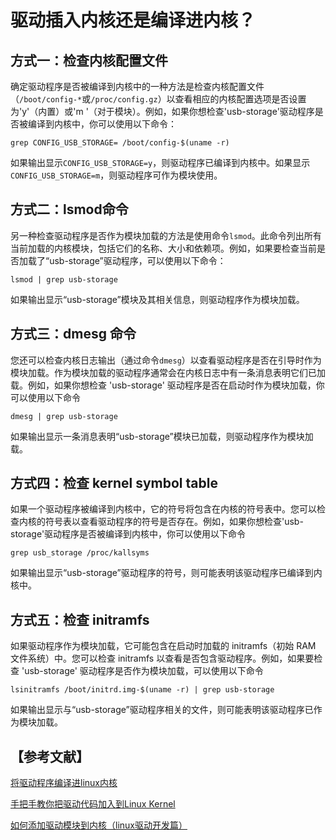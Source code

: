 # 驱动插入内核还是编译进内核？

## 方式一：检查内核配置文件

确定驱动程序是否被编译到内核中的一种方法是检查内核配置文件（`/boot/config-*`或`/proc/config.gz`）以查看相应的内核配置选项是否设置为'y'（内置）或'm '（对于模块）。例如，如果你想检查'usb-storage'驱动程序是否被编译到内核中，你可以使用以下命令：

```shell
grep CONFIG_USB_STORAGE= /boot/config-$(uname -r)
```

如果输出显示`CONFIG_USB_STORAGE=y`，则驱动程序已编译到内核中。如果显示`CONFIG_USB_STORAGE=m`，则驱动程序可作为模块使用。

##  方式二：lsmod命令

另一种检查驱动程序是否作为模块加载的方法是使用命令`lsmod`。此命令列出所有当前加载的内核模块，包括它们的名称、大小和依赖项。例如，如果要检查当前是否加载了“usb-storage”驱动程序，可以使用以下命令：

```shell
lsmod | grep usb-storage
```

如果输出显示“usb-storage”模块及其相关信息，则驱动程序作为模块加载。

 

## 方式三：dmesg 命令

您还可以检查内核日志输出（通过命令`dmesg`）以查看驱动程序是否在引导时作为模块加载。作为模块加载的驱动程序通常会在内核日志中有一条消息表明它们已加载。例如，如果你想检查 'usb-storage' 驱动程序是否在启动时作为模块加载，你可以使用以下命令

```shell
dmesg | grep usb-storage
```

如果输出显示一条消息表明“usb-storage”模块已加载，则驱动程序作为模块加载。



## 方式四：检查 kernel symbol table

如果一个驱动程序被编译到内核中，它的符号将包含在内核的符号表中。您可以检查内核的符号表以查看驱动程序的符号是否存在。例如，如果你想检查'usb-storage'驱动程序是否被编译到内核中，你可以使用以下命令

```shell
grep usb_storage /proc/kallsyms
```

如果输出显示“usb-storage”驱动程序的符号，则可能表明该驱动程序已编译到内核中。

 

## 方式五：检查 initramfs

如果驱动程序作为模块加载，它可能包含在启动时加载的 initramfs（初始 RAM 文件系统）中。您可以检查 initramfs 以查看是否包含驱动程序。例如，如果要检查 'usb-storage' 驱动程序是否作为模块加载，可以使用以下命令

```shell
lsinitramfs /boot/initrd.img-$(uname -r) | grep usb-storage
```

如果输出显示与“usb-storage”驱动程序相关的文件，则可能表明该驱动程序已作为模块加载。



## 【参考文献】

[将驱动程序编译进linux内核](https://blog.csdn.net/xxxx123041/article/details/120469497?ops_request_misc=%257B%2522request%255Fid%2522%253A%2522166432624416800192251266%2522%252C%2522scm%2522%253A%252220140713.130102334.pc%255Fblog.%2522%257D&request_id=166432624416800192251266&biz_id=0&utm_medium=distribute.pc_search_result.none-task-blog-2~blog~first_rank_ecpm_v1~rank_v31_ecpm-2-120469497-null-null.article_score_rank_blog&utm_term=linux%20%E6%80%8E%E4%B9%88%E5%BE%80%E5%86%85%E6%A0%B8%E5%8A%A0%E9%A9%B1%E5%8A%A8&spm=1018.2226.3001.4450)

[手把手教你把驱动代码加入到Linux Kernel](https://blog.csdn.net/DP29syM41zyGndVF/article/details/104057866?utm_medium=distribute.pc_relevant.none-task-blog-2~default~baidujs_utm_term~default-12-104057866-blog-116621523.pc_relevant_aa&spm=1001.2101.3001.4242.7&utm_relevant_index=15)

[如何添加驱动模块到内核（linux驱动开发篇）](https://renguodong.blog.csdn.net/article/details/123759317?spm=1001.2101.3001.6650.5&utm_medium=distribute.pc_relevant.none-task-blog-2%7Edefault%7EBlogCommendFromBaidu%7ERate-5-123759317-blog-116621523.pc_relevant_aa&depth_1-utm_source=distribute.pc_relevant.none-task-blog-2%7Edefault%7EBlogCommendFromBaidu%7ERate-5-123759317-blog-116621523.pc_relevant_aa&utm_relevant_index=10)

